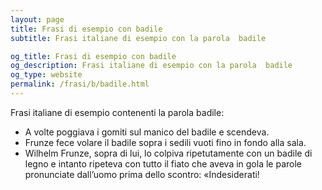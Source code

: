 ```yaml
---
layout: page
title: Frasi di esempio con badile 
subtitle: Frasi italiane di esempio con la parola  badile

og_title: Frasi di esempio con badile 
og_description: Frasi italiane di esempio con la parola  badile
og_type: website
permalink: /frasi/b/badile.html
---
```


Frasi italiane di esempio contenenti la parola badile:


- A volte poggiava i gomiti sul manico del badile e scendeva.
- Frunze fece volare il badile sopra i sedili vuoti fino in fondo alla sala.
- Wilhelm Frunze, sopra di lui, lo colpiva ripetutamente con un badile di legno e intanto ripeteva con tutto il fiato che aveva in gola le parole pronunciate dall’uomo prima dello scontro: «Indesiderati!
